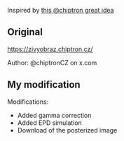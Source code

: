 Inspired by [this @chiptron great idea](https://x.com/chiptronCZ/status/1920553957169995872) 

## Original

https://zivyobraz.chiptron.cz/ 

Author: @chiptronCZ on x.com

## My modification

Modifications:

- Added gamma correction
- Added EPD simulation
- Download of the posterized image

